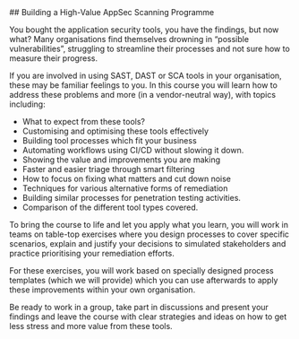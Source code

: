 

<div class="center">
<div class="title">
## Building a High-Value AppSec Scanning Programme
</div>

You bought the application security tools, you have the findings, but now what? Many organisations find themselves drowning in “possible vulnerabilities”, struggling to streamline their processes and not sure how to measure their progress.

If you are involved in using SAST, DAST or SCA tools in your organisation, these may be familiar feelings to you. In this course you will learn how to address these problems and more (in a vendor-neutral way), with topics including:
* What to expect from these tools?
* Customising and optimising these tools effectively
* Building tool processes which fit your business
* Automating workflows using CI/CD without slowing it down.
* Showing the value and improvements you are making
* Faster and easier triage through smart filtering
* How to focus on fixing what matters and cut down noise
* Techniques for various alternative forms of remediation
* Building similar processes for penetration testing activities.
* Comparison of the different tool types covered.


To bring the course to life and let you apply what you learn, you will work in teams on table-top exercises where you design processes to cover specific scenarios, explain and justify your decisions to simulated stakeholders and practice prioritising your remediation efforts.
 
For these exercises, you will work based on specially designed process templates (which we will provide) which you can use afterwards to apply these improvements within your own organisation.
 
Be ready to work in a group, take part in discussions and present your findings and leave the course with clear strategies and ideas on how to get less stress and more value from these tools.


</div>